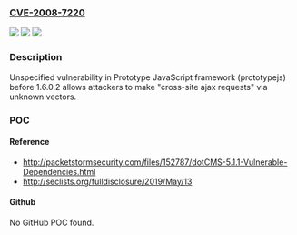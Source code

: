 ### [CVE-2008-7220](https://cve.mitre.org/cgi-bin/cvename.cgi?name=CVE-2008-7220)
![](https://img.shields.io/static/v1?label=Product&message=n%2Fa&color=blue)
![](https://img.shields.io/static/v1?label=Version&message=n%2Fa&color=blue)
![](https://img.shields.io/static/v1?label=Vulnerability&message=n%2Fa&color=brighgreen)

### Description

Unspecified vulnerability in Prototype JavaScript framework (prototypejs) before 1.6.0.2 allows attackers to make "cross-site ajax requests" via unknown vectors.

### POC

#### Reference
- http://packetstormsecurity.com/files/152787/dotCMS-5.1.1-Vulnerable-Dependencies.html
- http://seclists.org/fulldisclosure/2019/May/13

#### Github
No GitHub POC found.

